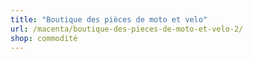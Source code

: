 ```yaml
---
title: "Boutique des pièces de moto et velo"
url: /macenta/boutique-des-pieces-de-moto-et-velo-2/
shop: commodité
---
```

